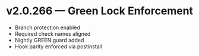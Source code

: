 # v2.0.266 — Green Lock Enforcement

- Branch protection enabled
- Required check names aligned
- Nightly GREEN guard added
- Hook parity enforced via postinstall
